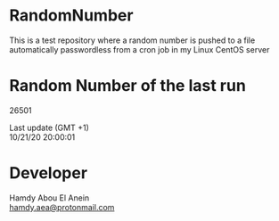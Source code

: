 # RandomNumber    
This is a test repository where a random number is pushed to a file automatically passwordless from a cron job in my Linux CentOS server    
# Random Number of the last run   
26501
      
Last update (GMT +1)    
10/21/20 20:00:01
# Developer    
Hamdy Abou El Anein   
hamdy.aea@protonmail.com
